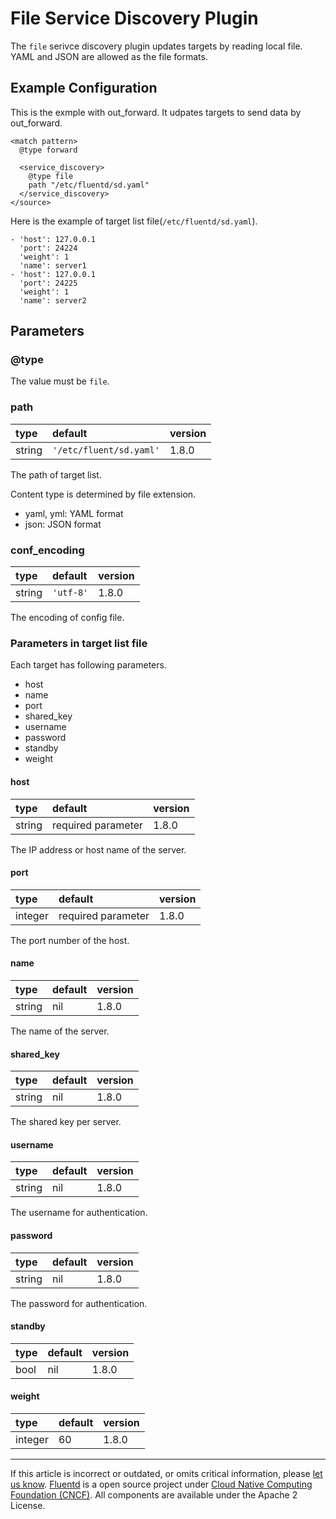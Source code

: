 # File Service Discovery Plugin

The `file` serivce discovery plugin updates targets by reading local file.
YAML and JSON are allowed as the file formats.

## Example Configuration

This is the exmple with out_forward.
It udpates targets to send data by out_forward.

```
<match pattern>
  @type forward

  <service_discovery>
    @type file
    path "/etc/fluentd/sd.yaml"
  </service_discovery>
</source>
```

Here is the example of target list file(`/etc/fluentd/sd.yaml`).

```
- 'host': 127.0.0.1
  'port': 24224
  'weight': 1
  'name': server1
- 'host': 127.0.0.1
  'port': 24225
  'weight': 1
  'name': server2
```

## Parameters

### @type

The value must be `file`.

### path

| type   | default                 | version |
|:-------|:------------------------|:--------|
| string | `'/etc/fluent/sd.yaml'` | 1.8.0  |

The path of target list.

Content type is determined by file extension.

- yaml, yml: YAML format
- json: JSON format

### conf_encoding

| type   | default   | version |
|:-------|:----------|:--------|
| string | `'utf-8'` | 1.8.0  |

The encoding of config file.

### Parameters in target list file

Each target has following parameters.

- host
- name
- port
- shared\_key
- username
- password
- standby
- weight

#### host

| type   | default            | version |
|:-------|:-------------------|:--------|
| string | required parameter | 1.8.0  |

The IP address or host name of the server.

#### port

| type    | default            | version |
|:--------|:-------------------|:--------|
| integer | required parameter | 1.8.0  |

The port number of the host.

#### name

| type   | default | version |
|:-------|:--------|:--------|
| string | nil     | 1.8.0  |

The name of the server.

#### shared\_key

| type   | default | version |
|:-------|:--------|:--------|
| string | nil     | 1.8.0  |

The shared key per server.

#### username

| type   | default  | version |
|:-------|:---------|:--------|
| string | nil      | 1.8.0  |

The username for authentication.

#### password

| type   | default | version |
|:-------|:--------|:--------|
| string | nil     | 1.8.0  |

The password for authentication.

#### standby

| type | default | version |
|:-----|:--------|:--------|
| bool | nil     | 1.8.0  |

#### weight

| type    | default | version |
|:--------|:--------|:--------|
| integer | 60      | 1.8.0  |


------------------------------------------------------------------------

If this article is incorrect or outdated, or omits critical information, please [let us know](https://github.com/fluent/fluentd-docs-gitbook/issues?state=open).
[Fluentd](http://www.fluentd.org/) is a open source project under [Cloud Native Computing Foundation (CNCF)](https://cncf.io/). All components are available under the Apache 2 License.
